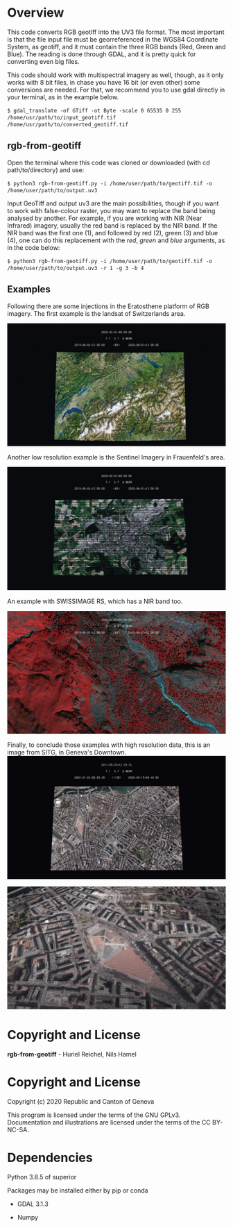 # Overview

This code converts RGB geotiff into the UV3 file format. The most important is that the file input file must be georreferenced in the WGS84 Coordinate System, as geotiff, and it must contain the three RGB bands (Red, Green and Blue). The reading is done through GDAL, and it is pretty quick for converting even big files. 

This code should work with multispectral imagery as well, though, as it only works with 8 bit files, in chase you have 16 bit (or even other) some conversions are needed. For that, we recommend you to use gdal directly in your terminal, as in the example below.

```
$ gdal_translate -of GTiff -ot Byte -scale 0 65535 0 255 /home/usr/path/to/input_geotiff.tif /home/usr/path/to/converted_geotiff.tif
```

## rgb-from-geotiff

Open the terminal where this code was cloned or downloaded (with cd path/to/directory) and use:

```
$ python3 rgb-from-geotiff.py -i /home/user/path/to/geotiff.tif -o /home/user/path/to/output.uv3
```

Input GeoTiff and output uv3 are the main possibilities, though if you want to work with false-colour raster, you may want to replace the band being analysed by another. For example, if you are working with NIR (Near Infrared) imagery, usually the red band is replaced by the NIR band. If the NIR band was the first one (1), and followed by red (2), green (3) and blue (4), one can do this replacement with the *red*, *green* and *blue* arguments, as in the code below:

```
$ python3 rgb-from-geotiff.py -i /home/user/path/to/geotiff.tif -o /home/user/path/to/output.uv3 -r 1 -g 3 -b 4
```
## Examples

Following there are some injections in the Eratosthene platform of RGB imagery. The first example is the landsat of Switzerlands area.

![](landsat.png)

Another low resolution example is the Sentinel Imagery in Frauenfeld's area.

![](sentinel.png)

An example with SWISSIMAGE RS, which has a NIR band too.

![](swissimagers.png)

Finally, to conclude those examples with high resolution data, this is an image from SITG, in Geneva's Downtown.
![](geneva.png)

![](geneva_zoom.png)

# Copyright and License

**rgb-from-geotiff** - Huriel Reichel, Nils Hamel <br >

# Copyright and License
Copyright (c) 2020 Republic and Canton of Geneva

This program is licensed under the terms of the GNU GPLv3. Documentation and illustrations are licensed under the terms of the CC BY-NC-SA.

# Dependencies

Python 3.8.5 of superior

Packages may be installed either by pip or conda

* GDAL 3.1.3

* Numpy 
